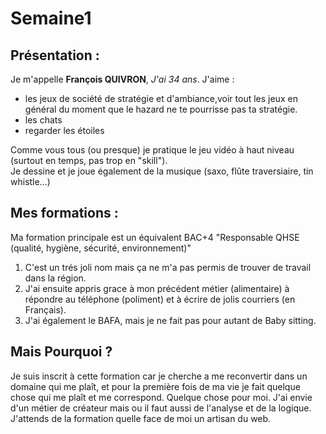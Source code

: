 # Semaine1

## Présentation :

Je m'appelle __François QUIVRON__, *J'ai 34 ans*.
J'aime : 
* les jeux de société de stratégie et d'ambiance,voir tout les jeux en général du moment que le hazard ne te pourrisse pas ta stratégie.  
* les chats
* regarder les étoiles

Comme vous tous (ou presque) je pratique le jeu vidéo à haut niveau (surtout en temps, pas trop en "skill").  
Je dessine et je joue également de la musique (saxo, flûte traversiaire, tin whistle...)


## Mes formations :

Ma formation principale est un équivalent BAC+4 "Responsable QHSE (qualité, hygiène, sécurité, environnement)"
1. C'est un trés joli nom mais ça ne m'a pas permis de trouver de travail dans la région. 
2. J'ai ensuite appris grace à mon précédent métier (alimentaire) à répondre au téléphone (poliment) et à écrire de jolis courriers (en Français).
3. J'ai également le BAFA, mais je ne fait pas pour autant de Baby sitting.

## Mais Pourquoi ?

Je suis inscrit à cette formation car je cherche a me reconvertir dans un domaine qui me plaît, et pour la première fois de ma vie je fait
quelque chose qui me plaît et me correspond. Quelque chose pour moi.
J'ai envie d'un métier de créateur mais ou il faut aussi de l'analyse et de la logique.
J'attends de la formation quelle face de moi un artisan du web.